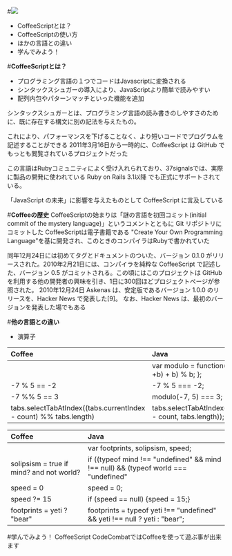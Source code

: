 
#<img src="http://coffeescript.org/documentation/images/logo.png">
- CoffeeScriptとは？
- CoffeeScriptの使い方
- ほかの言語との違い
- 学んでみよう！


#**CoffeeScriptとは？**
- プログラミング言語の１つでコードはJavascriptに変換される
- シンタックスシュガーの導入により、JavaScriptより簡単で読みやすい
- 配列内包やパターンマッチといった機能を追加

シンタックスシュガーとは、プログラミング言語の読み書きのしやすさのために、既に存在する構文に別の記法を与えたもの。 

これにより、パフォーマンスを下げることなく、より短いコードでプログラムを記述することができる 
2011年3月16日から一時的に、CoffeeScript は GitHub でもっとも閲覧されているプロジェクトだった

この言語はRubyコミュニティによく受け入れられており、37signalsでは、実際に製品の開発に使われている
Ruby on Rails 3.1以降 でも正式にサポートされている。

「JavaScript の未来」に影響を与えたものとして CoffeeScript に言及している

#**Coffeeの歴史**
CoffeeScriptの始まりは「謎の言語を初回コミット(initial commit of the mystery language)」というコメントとともに Git リポジトリにコミットした
CoffeeScriptは電子書籍である "Create Your Own Programming Language"を基に開発され、このときのコンパイラはRubyで書かれていた

同年12月24日には初めてタグとドキュメントのついた、バージョン 0.1.0 がリリースされた。2010年2月21日には、コンパイラを純粋な CoffeeScript で記述した、バージョン 0.5 がコミットされる。この頃にはこのプロジェクトは GitHub を利用する他の開発者の興味を引き、1日に300回ほどプロジェクトページが参照された。 2010年12月24日 Askenas は、安定版であるバージョン 1.0.0 のリリースを、Hacker News で発表した[9]。 なお、Hacker News は、最初のバージョンを発表した場でもある

#**他の言語との違い**
- 演算子

|Coffee                           |Java                               |
|:--------------------------------|:----------------------------------|
|                                 |var modulo = function(a, b) { return (+a % (b = +b) + b) % b; };|
|-7 % 5 == -2                     |-7 % 5 === -2;                     |
|-7 %% 5 == 3                     |modulo(-7, 5) === 3;               |
|tabs.selectTabAtIndex((tabs.currentIndex - count) %% tabs.length)|tabs.selectTabAtIndex(modulo(tabs.currentIndex - count, tabs.length));|

|Coffee                           |Java                               |
|:--------------------------------|:----------------------------------|
|                                 |var footprints, solipsism, speed;  |
|solipsism = true if mind? and not world?|if ((typeof mind !== "undefined" && mind !== null) && (typeof world === "undefined" || world === null)) {solipsism = true;}|
|speed = 0                        |speed = 0;                         |
|speed ?= 15                      |if (speed == null) {speed = 15;}   |
|footprints = yeti ? "bear"       |footprints = typeof yeti !== "undefined" && yeti !== null ? yeti : "bear";|
#学んでみよう！
CoffeeScript
CodeCombatではCoffeeを使って遊ぶ事が出来ます

